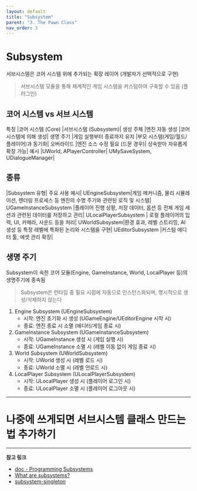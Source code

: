 ```yaml
---
layout: default
title: "Subsystem"
parent: "3. The Pawn Class"
nav_order: 3
---
```


# Subsystem
서브시스템은 코어 시스템 위에 추가되는 확장 레이어 (개발자가 선택적으로 구현)

> 서브시스템 모듈을 통해 체계적인 게임 시스템을 커스텀하여 구축할 수 있음 (플러그인)


## 코어 시스템 vs 서브 시스템

특징	|코어 시스템 (Core)	|서브시스템 (Subsystem)|
생성 주체	|엔진 자동 생성	|코어 시스템에 의해 생성|
생명 주기	|게임 실행부터 종료까지 유지	|부모 시스템(게임/월드/플레이어)과 동기화|
오버라이드	|엔진 소스 수정 필요 (드문 경우)|	상속받아 자유롭게 확장 가능|
예시	|UWorld, APlayerController|	UMySaveSystem, UDialogueManager|

## 종류

|Subsystem 유형|	주요 사용 예시|
UEngineSubsystem|게임 메커니즘, 물리 시뮬레이션, 렌더링 프로세스 등 엔진의 수명 주기와 관련된 로직 및 시스템|
UGameInstanceSubsystem	|플레이어 진행 상황, 저장 데이터, 옵션 등 전체 게임 세션과 관련된 데이터를 저장하고 관리|
ULocalPlayerSubsystem	| 로컬 플레이어의 입력, UI, 카메라, 사운드 등을 처리|
UWorldSubsystem|환경 효과, 레벨 스트리밍, AI 생성 등 특정 레벨에 특화된 논리와 시스템을 구현|
UEditorSubsystem	|커스텀 에디터 툴, 에셋 관리 확장|

## 생명 주기
Subsystem이 속한 코어 모듈(Engine, GameInstance, World, LocalPlayer 등)의 생명주기에 종속됨

> Subsystem은 런타임 중 필요 시점에 자동으로 인스턴스화되며, 명시적으로 생성/삭제하지 않는다

1. Engine Subsystem (UEngineSubsystem)
    - 시작: 엔진 초기화 시 생성 (UGameEngine/UEditorEngine 시작 시)
    - 종료: 엔진 종료 시 소멸 (에디터/게임 종료 시)
2. GameInstance Subsystem (UGameInstanceSubsystem)
    - 시작: UGameInstance 생성 시 (게임 실행 시)
    - 종료: UGameInstance 소멸 시 (레벨 이동 없이 게임 종료 시)
3. World Subsystem (UWorldSubsystem)
    - 시작: UWorld 생성 시 (레벨 로드 시)
    - 종료: UWorld 소멸 시 (레벨 언로드 시)
4. LocalPlayer Subsystem (ULocalPlayerSubsystem)
    - 시작: ULocalPlayer 생성 시 (플레이어 로그인 시)
    - 종료: ULocalPlayer 소멸 시 (플레이어 로그아웃 시)

---

# 나중에 쓰게되면 서브시스템 클래스 만드는 법 추가하기

---

**참고 링크**
- [doc - Programming Subsystems](https://dev.epicgames.com/documentation/en-us/unreal-engine/programming-subsystems-in-unreal-engine?application_version=5.5)
- [What are subsystems?](https://tech.flying-rat.studio/post/ue-subsystems.html)
- [subsystem-singleton](https://unreal-garden.com/tutorials/subsystem-singleton/)
